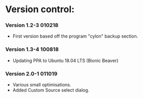 # Version control:

### Version 1.2-3  010218  

* First version based off the program "cylon" backup section.

### Version 1.3-4 100818

* Updating PPA to Ubuntu 18.04 LTS (Bionic Beaver)

### Version 2.0-1 011019

* Various small optimisations.
* Added Custom Source select dialog.
	
